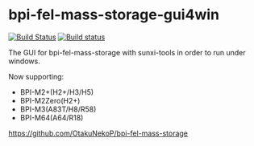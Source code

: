 # bpi-fel-mass-storage-gui4win

[![Build Status](https://travis-ci.org/OtakuNekoP/bpi-fel-mass-storage-gui4win.svg?branch=master)](https://travis-ci.org/OtakuNekoP/bpi-fel-mass-storage-gui4win)
[![Build status](https://ci.appveyor.com/api/projects/status/co914wbc2bacr02y?svg=true)](https://ci.appveyor.com/project/OtakuNekoP/bpi-fel-mass-storage-gui4win)

The GUI for bpi-fel-mass-storage with sunxi-tools in order to run under windows.

Now supporting:

+ BPI-M2+(H2+/H3/H5) 
+ BPI-M2Zero(H2+)
+ BPI-M3(A83T/H8/R58) 
+ BPI-M64(A64/R18)

https://github.com/OtakuNekoP/bpi-fel-mass-storage
